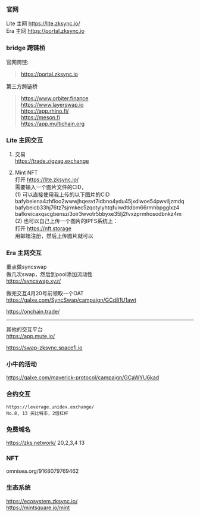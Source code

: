 ###  官网
Lite 主网 https://lite.zksync.io/  
Era 主网 https://portal.zksync.io  

### bridge 跨链桥

官网跨链:
> https://portal.zksync.io   

第三方跨链桥  
> https://www.orbiter.finance  
> https://www.layerswap.io  
> https://app.rhino.fi/  
> https://meson.fi  
> https://app.multichain.org

### Lite 主网交互

1. 交易  
  https://trade.zigzag.exchange  

2. Mint NFT   
 打开 https://lite.zksync.io/   
 需要输入一个图片文件的CID，  
 (1) 可以直接使用我上传的以下图片的CID   
 bafybeiena4zhfloo2wwwjhqesvt7idbno4ydu45jxdlwoe54pwviljzmdq    
 bafybeicb33hj76tz7sjrmkec5zqotylyhtqfuiwdtldbm66rmhbpgglxz4  
 bafkreicaxqscgbenszi3oir3wvotr5bbyxe35lj2fvxzprmhosodbnkz4m  
     (2) 
 也可以自己上传一个图片的IPFS系统上：  
 打开 https://nft.storage  
 用邮箱注册，然后上传图片就可以  

### Era 主网交互

重点做syncswap   
做几次swap，然后到pool添加流动性   
https://syncswap.xyz/  

做完交互4月20号前领取一个OAT  
https://galxe.com/SyncSwap/campaign/GCd81U1awt

https://onchain.trade/
_____________________________________________________________________________________________
其他的交互平台  
https://app.mute.io/  

https://swap-zksync.spacefi.io  

### 小牛的活动

https://galxe.com/maverick-protocol/campaign/GCaWYU6kad

### 合约交互
```
https://leverage.unidex.exchange/   
No.8, 13 买比特币，2倍杠杆 
```
### 免费域名 
https://zks.network/
20,2,3,4
13

### NFT
omnisea.org/9168079769462

### 生态系统
https://ecosystem.zksync.io/  
https://mintsquare.io/mint  


